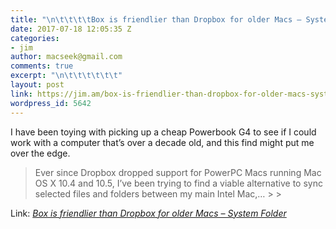 ```yaml
---
title: "\n\t\t\t\tBox is friendlier than Dropbox for older Macs – System Folder\t\t"
date: 2017-07-18 12:05:35 Z
categories:
- jim
author: macseek@gmail.com
comments: true
excerpt: "\n\t\t\t\t\t\t"
layout: post
link: https://jim.am/box-is-friendlier-than-dropbox-for-older-macs-system-folder/
wordpress_id: 5642
---
```


I have been toying with picking up a cheap Powerbook G4 to see if I could work with a computer that’s over a decade old, and this find might put me over the edge.




<blockquote>Ever since Dropbox dropped support for PowerPC Macs running Mac OS X 10.4 and 10.5, I’ve been trying to find a viable alternative to sync selected files and folders between my main Intel Mac,…
> 
> </blockquote>




Link: _[Box is friendlier than Dropbox for older Macs – System Folder](https://systemfolder.wordpress.com/2017/07/18/box-friendlier/)_


		
